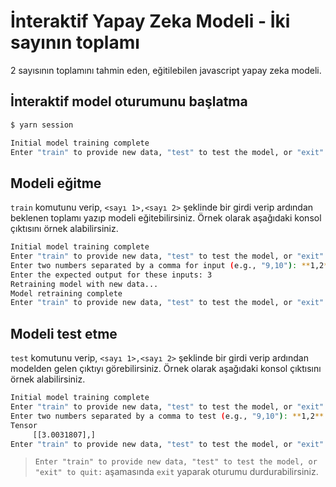 # İnteraktif Yapay Zeka Modeli - İki sayının toplamı

2 sayısının toplamını tahmin eden, eğitilebilen javascript yapay zeka modeli.

## İnteraktif model oturumunu başlatma

```bash
$ yarn session

Initial model training complete
Enter "train" to provide new data, "test" to test the model, or "exit" to quit:

```

## Modeli eğitme

`train` komutunu verip, `<sayı 1>,<sayı 2>` şeklinde bir girdi verip ardından beklenen toplamı yazıp modeli eğitebilirsiniz. Örnek olarak aşağıdaki konsol çıktısını örnek alabilirsiniz.

```bash
Initial model training complete
Enter "train" to provide new data, "test" to test the model, or "exit" to quit: **train**
Enter two numbers separated by a comma for input (e.g., "9,10"): **1,2**
Enter the expected output for these inputs: 3
Retraining model with new data...
Model retraining complete
Enter "train" to provide new data, "test" to test the model, or "exit" to quit:
```

## Modeli test etme

`test` komutunu verip, `<sayı 1>,<sayı 2>` şeklinde bir girdi verip ardından modelden gelen çıktıyı görebilirsiniz. Örnek olarak aşağıdaki konsol çıktısını örnek alabilirsiniz.

```bash
Initial model training complete
Enter "train" to provide new data, "test" to test the model, or "exit" to quit: **test**
Enter two numbers separated by a comma to test (e.g., "9,10"): **1,2**
Tensor
     [[3.0031807],]
Enter "train" to provide new data, "test" to test the model, or "exit" to quit:
```

> `Enter "train" to provide new data, "test" to test the model, or "exit" to quit:` aşamasında `exit` yaparak oturumu durdurabilirsiniz.
